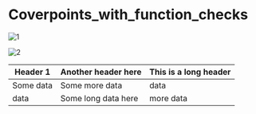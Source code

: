 # Coverpoints_with_function_checks


![1](https://user-images.githubusercontent.com/106655975/212670739-af735c7f-4ee8-47cb-be5b-df72ad0d44ef.png)

![2](https://user-images.githubusercontent.com/106655975/212670768-b77d4664-2420-4bf4-a5b7-402da3ae7694.png)

| Header 1  | Another header here | This is a long header |
| --------  | ------------------- | --------------------- |
| Some data | Some more data      | data                  | 
| data      | Some long data here | more data             | 


